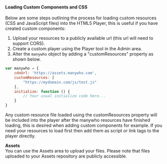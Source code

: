 #### Loading Custom Components and CSS

Below are some steps outlining the process for loading custom resources (CSS and JavaScript files) into the HTML5 Player, this is useful if you have created custom components:

1. Upload your resources to a publicly available url (this url will need to support CORS).
1. Create a custom player using the Player tool in the Admin area.
1. Alter the `manywho` object by adding a "customResources" property as shown below.

```javascript
var manywho = {
    cdnUrl: 'https://assets.manywho.com',
    customResources: [
        "https://mydomain.com/js/test.js"
    ],
    initialize: function () {
        // Your usual initialize code here...
    }
}
```

Any custom resource file loaded using the customResources property will be included into the player after the manywho resources have finished loading, this is desired when adding custom components for example. If you need your resources to load first then add them as script or link tags to the player directly.

<aside class="notice">
<b>Assets</b><br/>
You can use the Assets area to upload your files. Please note that files uploaded to your Assets repository are publicly accessible.
</aside>
